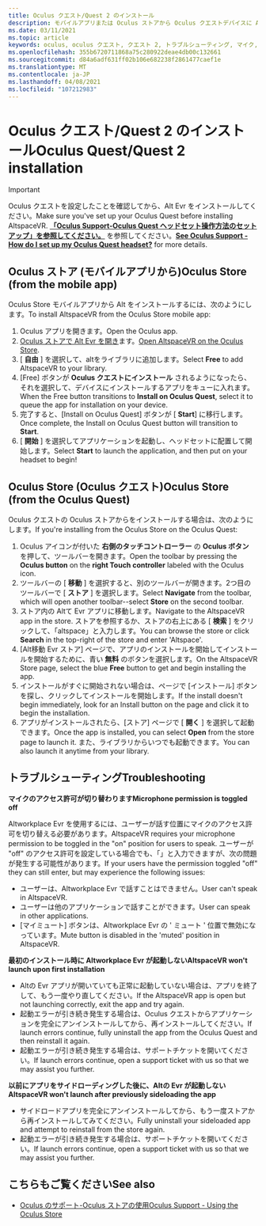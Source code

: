 ```yaml
---
title: Oculus クエスト/Quest 2 のインストール
description: モバイルアプリまたは Oculus ストアから Oculus クエストデバイスに Alt Evr をインストールする手順について説明します。
ms.date: 03/11/2021
ms.topic: article
keywords: oculus, oculus クエスト, クエスト 2, トラブルシューティング, マイク, サポート
ms.openlocfilehash: 355b6720711868a75c280922deae4db00c132661
ms.sourcegitcommit: d84a6adf631ff02b106e682238f2861477caef1e
ms.translationtype: MT
ms.contentlocale: ja-JP
ms.lasthandoff: 04/08/2021
ms.locfileid: "107212983"
---
```

# <a name="oculus-questquest-2-installation"></a><span data-ttu-id="08354-104">Oculus クエスト/Quest 2 のインストール</span><span class="sxs-lookup"><span data-stu-id="08354-104">Oculus Quest/Quest 2 installation</span></span>

> [!IMPORTANT]
> <span data-ttu-id="08354-105">Oculus クエストを設定したことを確認してから、Alt Evr をインストールしてください。</span><span class="sxs-lookup"><span data-stu-id="08354-105">Make sure you've set up your Oculus Quest before installing AltspaceVR.</span></span> <span data-ttu-id="08354-106">**[「Oculus Support-Oculus Quest ヘッドセット操作方法のセットアップ」を参照してください。](https://support.oculus.com/855551644803876/#faq_525406631321134)** を参照してください。</span><span class="sxs-lookup"><span data-stu-id="08354-106">**[See Oculus Support - How do I set up my Oculus Quest headset?](https://support.oculus.com/855551644803876/#faq_525406631321134)** for more details.</span></span>

## <a name="oculus-store-from-the-mobile-app"></a><span data-ttu-id="08354-107">Oculus ストア (モバイルアプリから)</span><span class="sxs-lookup"><span data-stu-id="08354-107">Oculus Store (from the mobile app)</span></span>

<span data-ttu-id="08354-108">Oculus Store モバイルアプリから Alt をインストールするには、次のようにします。</span><span class="sxs-lookup"><span data-stu-id="08354-108">To install AltspaceVR from the Oculus Store mobile app:</span></span>

1. <span data-ttu-id="08354-109">Oculus アプリを開きます。</span><span class="sxs-lookup"><span data-stu-id="08354-109">Open the Oculus app.</span></span>
2. <span data-ttu-id="08354-110">[Oculus ストアで Alt Evr を開き](https://www.oculus.com/experiences/quest/2133027990157329/)ます。</span><span class="sxs-lookup"><span data-stu-id="08354-110">[Open AltspaceVR on the Oculus Store](https://www.oculus.com/experiences/quest/2133027990157329/).</span></span>
3. <span data-ttu-id="08354-111">[ **自由** ] を選択して、altをライブラリに追加します。</span><span class="sxs-lookup"><span data-stu-id="08354-111">Select **Free** to add AltspaceVR to your library.</span></span> 
4. <span data-ttu-id="08354-112">[Free] ボタンが **Oculus クエストにインストール** されるようになったら、それを選択して、デバイスにインストールするアプリをキューに入れます。</span><span class="sxs-lookup"><span data-stu-id="08354-112">When the Free button transitions to **Install on Oculus Quest**, select it to queue the app for installation on your device.</span></span>
5. <span data-ttu-id="08354-113">完了すると、[Install on Oculus Quest] ボタンが [ **Start**] に移行します。</span><span class="sxs-lookup"><span data-stu-id="08354-113">Once complete, the Install on Oculus Quest button will transition to **Start**.</span></span> 
6. <span data-ttu-id="08354-114">[ **開始** ] を選択してアプリケーションを起動し、ヘッドセットに配置して開始します。</span><span class="sxs-lookup"><span data-stu-id="08354-114">Select **Start** to launch the application, and then put on your headset to begin!</span></span>

## <a name="oculus-store-from-the-oculus-quest"></a><span data-ttu-id="08354-115">Oculus Store (Oculus クエスト)</span><span class="sxs-lookup"><span data-stu-id="08354-115">Oculus Store (from the Oculus Quest)</span></span>

<span data-ttu-id="08354-116">Oculus クエストの Oculus ストアからをインストールする場合は、次のようにします。</span><span class="sxs-lookup"><span data-stu-id="08354-116">If you're installing from the Oculus Store on the Oculus Quest:</span></span>

1. <span data-ttu-id="08354-117">Oculus アイコンが付いた **右側のタッチコントローラー** の **Oculus ボタン** を押して、ツールバーを開きます。</span><span class="sxs-lookup"><span data-stu-id="08354-117">Open the toolbar by pressing the **Oculus button** on the **right Touch controller** labeled with the Oculus icon.</span></span>
2. <span data-ttu-id="08354-118">ツールバーの [ **移動** ] を選択すると、別のツールバーが開きます。2つ目のツールバーで [ **ストア** ] を選択します。</span><span class="sxs-lookup"><span data-stu-id="08354-118">Select **Navigate** from the toolbar, which will open another toolbar--select **Store** on the second toolbar.</span></span>
3. <span data-ttu-id="08354-119">ストア内の Altて Evr アプリに移動します。</span><span class="sxs-lookup"><span data-stu-id="08354-119">Navigate to the AltspaceVR app in the store.</span></span> <span data-ttu-id="08354-120">ストアを参照するか、ストアの右上にある [ **検索** ] をクリックして、「altspace」と入力します。</span><span class="sxs-lookup"><span data-stu-id="08354-120">You can browse the store or click **Search** in the top-right of the store and enter 'Altspace'.</span></span>
4. <span data-ttu-id="08354-121">[Alt移動 Evr ストア] ページで、アプリのインストールを開始してインストールを開始するために、青い **無料** のボタンを選択します。</span><span class="sxs-lookup"><span data-stu-id="08354-121">On the AltspaceVR Store page, select the blue **Free** button to get and begin installing the app.</span></span>
5. <span data-ttu-id="08354-122">インストールがすぐに開始されない場合は、ページで [インストール] ボタンを探し、クリックしてインストールを開始します。</span><span class="sxs-lookup"><span data-stu-id="08354-122">If the install doesn't begin immediately, look for an Install button on the page and click it to begin the installation.</span></span>
6. <span data-ttu-id="08354-123">アプリがインストールされたら、[ストア] ページで [ **開く** ] を選択して起動できます。</span><span class="sxs-lookup"><span data-stu-id="08354-123">Once the app is installed, you can select **Open** from the store page to launch it.</span></span> <span data-ttu-id="08354-124">また、ライブラリからいつでも起動できます。</span><span class="sxs-lookup"><span data-stu-id="08354-124">You can also launch it anytime from your library.</span></span>

## <a name="troubleshooting"></a><span data-ttu-id="08354-125">トラブルシューティング</span><span class="sxs-lookup"><span data-stu-id="08354-125">Troubleshooting</span></span>

<span data-ttu-id="08354-126">**マイクのアクセス許可が切り替わります**</span><span class="sxs-lookup"><span data-stu-id="08354-126">**Microphone permission is toggled off**</span></span>

<span data-ttu-id="08354-127">Altworkplace Evr を使用するには、ユーザーが話す位置にマイクのアクセス許可を切り替える必要があります。</span><span class="sxs-lookup"><span data-stu-id="08354-127">AltspaceVR requires your microphone permission to be toggled in the "on" position for users to speak.</span></span>  <span data-ttu-id="08354-128">ユーザーが "off" のアクセス許可を設定している場合でも、「」と入力できますが、次の問題が発生する可能性があります。</span><span class="sxs-lookup"><span data-stu-id="08354-128">If your users have the permission toggled "off" they can still enter, but may experience the following issues:</span></span>

<!-- Missing image -->
<!-- oculus-permissions-denymicrophone.png -->
    
* <span data-ttu-id="08354-129">ユーザーは、Altworkplace Evr で話すことはできません。</span><span class="sxs-lookup"><span data-stu-id="08354-129">User can't speak in AltspaceVR.</span></span>
* <span data-ttu-id="08354-130">ユーザーは他のアプリケーションで話すことができます。</span><span class="sxs-lookup"><span data-stu-id="08354-130">User can speak in other applications.</span></span>
* <span data-ttu-id="08354-131">[マイミュート] ボタンは、Altworkplace Evr の ' ミュート ' 位置で無効になっています。</span><span class="sxs-lookup"><span data-stu-id="08354-131">Mute button is disabled in the 'muted' position in AltspaceVR.</span></span>

<span data-ttu-id="08354-132">**最初のインストール時に Altworkplace Evr が起動しない**</span><span class="sxs-lookup"><span data-stu-id="08354-132">**AltspaceVR won't launch upon first installation**</span></span>

* <span data-ttu-id="08354-133">Altの Evr アプリが開いていても正常に起動していない場合は、アプリを終了して、もう一度やり直してください。</span><span class="sxs-lookup"><span data-stu-id="08354-133">If the AltspaceVR app is open but not launching correctly, exit the app and try again.</span></span>
* <span data-ttu-id="08354-134">起動エラーが引き続き発生する場合は、Oculus クエストからアプリケーションを完全にアンインストールしてから、再インストールしてください。</span><span class="sxs-lookup"><span data-stu-id="08354-134">If launch errors continue, fully uninstall the app from the Oculus Quest and then reinstall it again.</span></span>
* <span data-ttu-id="08354-135">起動エラーが引き続き発生する場合は、サポートチケットを開いてください。</span><span class="sxs-lookup"><span data-stu-id="08354-135">If launch errors continue, open a support ticket with us so that we may assist you further.</span></span>

<span data-ttu-id="08354-136">**以前にアプリをサイドローディングした後に、Altの Evr が起動しない**</span><span class="sxs-lookup"><span data-stu-id="08354-136">**AltspaceVR won't launch after previously sideloading the app**</span></span>

* <span data-ttu-id="08354-137">サイドロードアプリを完全にアンインストールしてから、もう一度ストアから再インストールしてみてください。</span><span class="sxs-lookup"><span data-stu-id="08354-137">Fully uninstall your sideloaded app and attempt to reinstall from the store again.</span></span>
* <span data-ttu-id="08354-138">起動エラーが引き続き発生する場合は、サポートチケットを開いてください。</span><span class="sxs-lookup"><span data-stu-id="08354-138">If launch errors continue, open a support ticket with us so that we may assist you further.</span></span>

## <a name="see-also"></a><span data-ttu-id="08354-139">こちらもご覧ください</span><span class="sxs-lookup"><span data-stu-id="08354-139">See also</span></span>

* [<span data-ttu-id="08354-140">Oculus のサポート-Oculus ストアの使用</span><span class="sxs-lookup"><span data-stu-id="08354-140">Oculus Support - Using the Oculus Store</span></span>](https://support.oculus.com/414963819268125/)